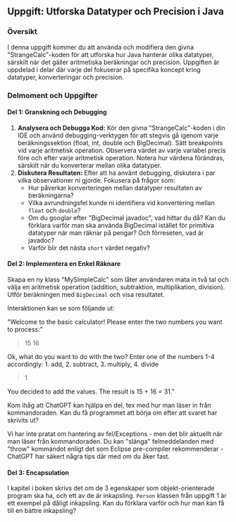 ## Uppgift: Utforska Datatyper och Precision i Java

### Översikt
I denna uppgift kommer du att använda och modifiera den givna "StrangeCalc"-koden för att utforska hur Java hanterar olika datatyper, särskilt när det gäller aritmetiska beräkningar och precision. Uppgiften är uppdelad i delar där varje del fokuserar på specifika koncept kring datatyper, konverteringar och precision.

### Delmoment och Uppgifter

#### Del 1: Granskning och Debugging
1. **Analysera och Debugga Kod:** Kör den givna "StrangeCalc"-koden i din IDE och använd debugging-verktygen för att stegvis gå igenom varje beräkningssektion (float, int, double och BigDecimal). Sätt breakpoints vid varje aritmetisk operation. Observera värdet av varje variabel precis före och efter varje aritmetisk operation. Notera hur värdena förändras, särskilt när du konverterar mellan olika datatyper.
2. **Diskutera Resultaten:** Efter att ha använt debugging, diskutera i par vilka observationer ni gjorde. Fokusera på frågor som:
   - Hur påverkar konverteringen mellan datatyper resultaten av beräkningarna?
   - Vilka avrundningsfel kunde ni identifiera vid konvertering mellan `float` och `double`?
   - Om du googlar efter "BigDecimal javadoc", vad hittar du då? Kan du förklara varför man ska använda BigDecimal istället för primitiva datatyper när man räknar på pengar? Och förreseten, vad är javadoc?
   - Varför blir det nästa `short` värdet negativ?

#### Del 2: Implementera en Enkel Räknare
Skapa en ny klass "MySimpleCalc" som låter användaren mata in två tal och välja en aritmetisk operation (addition, subtraktion, multiplikation, division). Utför beräkningen med `BigDecimal` och visa resultatet.

Interaktionen kan se som följande ut:

"Welcome to the basic calculator! Please enter the two numbers you want to process:"
> 15 16

Ok, what do you want to do with the two? Enter one of the numbers 1-4 accordingly: 1. add, 2. subtract, 3. multiply, 4. divide

> 1

You decided to add the values. The result is 15 + 16 = 31."

Kom ihåg att ChatGPT kan hjälpa en del, tex med hur man läser in från kommandoraden. Kan du få programmet att börja om efter att svaret har skrivits ut?

Vi har inte pratat om hantering av fel/Exceptions - men det blir aktuellt när man läser från kommandoraden. Du kan "slänga" felmeddelanden med "throw" kommandot enligt det som Eclipse pre-compiler rekommenderar - ChatGPT har säkert några tips där med om du åker fast.

#### Del 3: Encapsulation
I kapitel i boken skrivs det om de 3 egenskaper som objekt-orienterade program ska ha, och ett av de är inkapsling. `Person` klassen från uppgift 1 är ett exempel på dåligt inkapsling. Kan du förklara varför och hur man kan få till en bättre inkapsling?